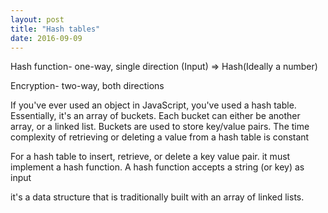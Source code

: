 ```yaml
---
layout: post
title: "Hash tables"
date: 2016-09-09
---
```


Hash function- one-way, single direction
(Input) => Hash(Ideally a number)

Encryption- two-way, both directions

If you've ever used an object in JavaScript, you've used a hash table. Essentially,
it's an array of buckets. Each bucket can either be another array, or a linked list.
Buckets are used to store key/value pairs. The time complexity of retrieving or
deleting a value from a hash table is constant

For a hash table to insert, retrieve, or delete a key value pair. it must implement a hash function. A hash function accepts
a string (or key) as input

it's a data structure that is traditionally built with an array of linked lists.
